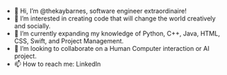 - 👋 Hi, I’m @thekaybarnes, software engineer extraordinaire!
- 👀 I’m interested in creating code that will change the world creatively and socially.
- 🌱 I’m currently expanding my knowledge of Python, C++, Java, HTML, CSS, Swift, and Project Management.
- 💞️ I’m looking to collaborate on a Human Computer interaction or AI project.
- 📫 How to reach me: LinkedIn

<!---
thekaybarnes/thekaybarnes is a ✨ special ✨ repository because its `README.md` (this file) appears on your GitHub profile.
You can click the Preview link to take a look at your changes.
--->
